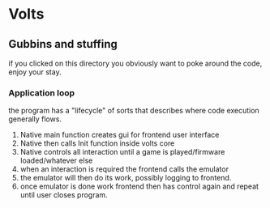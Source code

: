 # Volts

## Gubbins and stuffing
if you clicked on this directory you obviously want to poke around the code, enjoy your stay.

### Application loop
the program has a "lifecycle" of sorts that describes where code execution generally flows.

1. Native main function creates gui for frontend user interface
2. Native then calls Init function inside volts core
3. Native controls all interaction until a game is played/firmware loaded/whatever else
4. when an interaction is required the frontend calls the emulator
5. the emulator will then do its work, possibly logging to frontend.
6. once emulator is done work frontend then has control again and repeat until user closes program.
